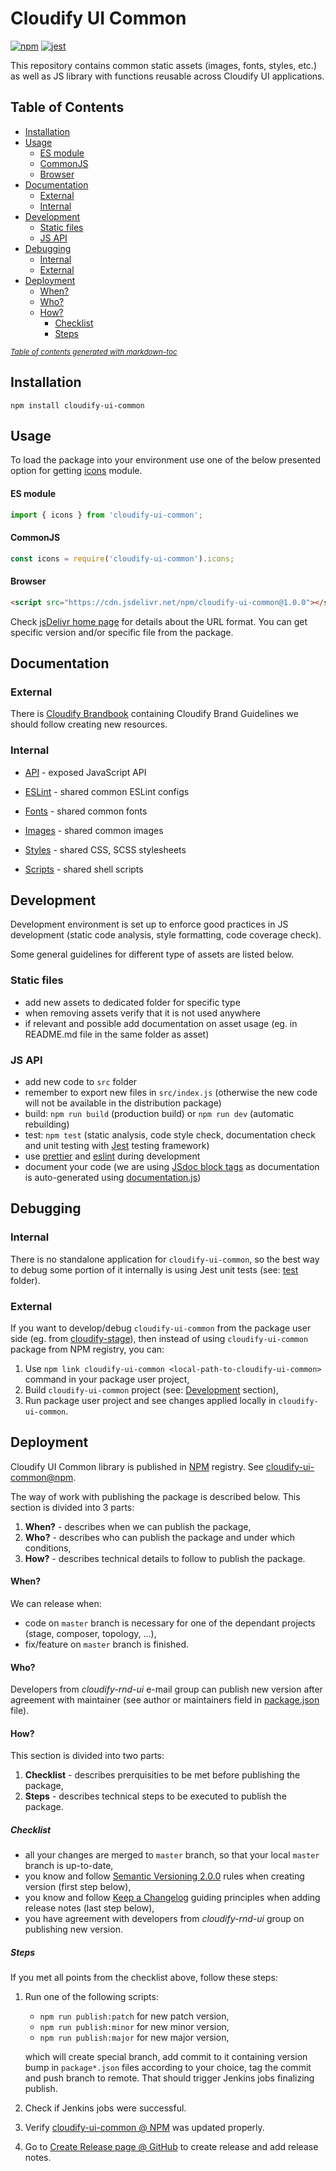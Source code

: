 # Cloudify UI Common

[![npm](https://img.shields.io/npm/v/cloudify-ui-common.svg?style=flat)](https://www.npmjs.com/package/cloudify-ui-common)
[![jest](https://img.shields.io/badge/tested_with-jest-99424f.svg)](https://github.com/facebook/jest)

This repository contains common static assets (images, fonts, styles, etc.) as well as JS library with functions reusable across Cloudify UI applications.

## Table of Contents

  * [Installation](#installation)
  * [Usage](#usage)
      - [ES module](#es-module)
      - [CommonJS](#commonjs)
      - [Browser](#browser)
  * [Documentation](#documentation)
    + [External](#external)
    + [Internal](#internal)
  * [Development](#development)
    + [Static files](#static-files)
    + [JS API](#js-api)
  * [Debugging](#debugging)
    + [Internal](#internal-1)
    + [External](#external-1)
  * [Deployment](#deployment)
      - [When?](#when-)
      - [Who?](#who-)
      - [How?](#how-)
        * [Checklist](#checklist)
        * [Steps](#steps)

<small><i><a href='http://ecotrust-canada.github.io/markdown-toc/'>Table of contents generated with markdown-toc</a></i></small>

## Installation

```npm
npm install cloudify-ui-common
```


## Usage

To load the package into your environment use one of the below presented option for getting [icons](./src/icons.js) module. 

#### ES module

```javascript
import { icons } from 'cloudify-ui-common';
```

#### CommonJS

```javascript
const icons = require('cloudify-ui-common').icons;
```

#### Browser

```html
<script src="https://cdn.jsdelivr.net/npm/cloudify-ui-common@1.0.0"></script>
```

Check [jsDelivr home page](https://www.jsdelivr.com/) for details about the URL format. You can get specific version and/or specific file from the package.


## Documentation

### External

There is [Cloudify Brandbook](https://drive.google.com/file/d/1KimyHFey_AoK2nKopRoo_CK-emZs7Pr_/view) containing Cloudify Brand Guidelines we should follow creating new resources.

### Internal

* [API](./src/README.md) - exposed JavaScript API 

* [ESLint](./eslint/README.md) - shared common ESLint configs
* [Fonts](./fonts/README.md) - shared common fonts
* [Images](./images/README.md) - shared common images 
* [Styles](./styles/README.md) - shared CSS, SCSS stylesheets
* [Scripts](./scripts/README.md) - shared shell scripts


## Development

Development environment is set up to enforce good practices in JS development (static code analysis, style formatting, code coverage check). 

Some general guidelines for different type of assets are listed below. 

### Static files

- add new assets to dedicated folder for specific type 
- when removing assets verify that it is not used anywhere
- if relevant and possible add documentation on asset usage (eg. in README.md file in the same folder as asset)

### JS API

- add new code to `src` folder
- remember to export new files in `src/index.js` (otherwise the new code will not be available in the distribution package)
- build: `npm run build` (production build) or `npm run dev` (automatic rebuilding)
- test: `npm test` (static analysis, code style check, documentation check and unit testing with [Jest](https://jestjs.io/en/) testing framework) 
- use [prettier](https://prettier.io/) and [eslint](https://eslint.org/) during development
- document your code (we are using [JSdoc block tags](https://jsdoc.app/#block-tags) as documentation is auto-generated using [documentation.js](http://documentation.js.org))


## Debugging

### Internal

There is no standalone application for `cloudify-ui-common`, so the best way to debug some portion of it internally is using Jest unit tests (see: [test](./test) folder).

### External

If you want to develop/debug `cloudify-ui-common` from the package user side (eg. from [cloudify-stage](https://github.com/cloudify-cosmo/cloudify-stage)), then instead of using `cloudify-ui-common` package from NPM registry, you can:
 1. Use `npm link cloudify-ui-common <local-path-to-cloudify-ui-common>` command in your package user project,
 1. Build `cloudify-ui-common` project (see: [Development](#development) section), 
 1. Run package user project and see changes applied locally in `cloudify-ui-common`.   


## Deployment

Cloudify UI Common library is published in [NPM](https://www.npmjs.com) registry. See [cloudify-ui-common@npm](https://www.npmjs.com/package/cloudify-ui-common).

The way of work with publishing the package is described below. This section is divided into 3 parts:
1. **When?** - describes when we can publish the package,
1. **Who?** - describes who can publish the package and under which conditions,
1. **How?** - describes technical details to follow to publish the package. 

#### When?

We can release when:
- code on `master` branch is necessary for one of the dependant projects (stage, composer, topology, ...),
- fix/feature on `master` branch is finished.
 
#### Who?

Developers from _cloudify-rnd-ui_ e-mail group can publish new version after agreement with maintainer 
(see author or maintainers field in [package.json](./package.json) file).

#### How?

This section is divided into two parts:
1. **Checklist** - describes prerquisities to be met before publishing the package,
1. **Steps** - describes technical steps to be executed to publish the package.

##### Checklist

* all your changes are merged to `master` branch, so that your local `master` branch is up-to-date,
* you know and follow [Semantic Versioning 2.0.0](https://semver.org/#summary) rules when creating version (first step below),
* you know and follow [Keep a Changelog](https://keepachangelog.com/en/1.1.0/#how) guiding principles when adding release notes (last step below),
* you have agreement with developers from _cloudify-rnd-ui_ group on publishing new version.

##### Steps

If you met all points from the checklist above, follow these steps:

1. Run one of the following scripts:  
   
   * `npm run publish:patch` for new patch version,
   * `npm run publish:minor` for new minor version,
   * `npm run publish:major` for new major version,

   which will create special branch, add commit to it containing version bump in `package*.json` files according to your choice, tag the commit and push branch to remote. That should trigger Jenkins jobs finalizing publish.

1. Check if Jenkins jobs were successful.

1. Verify [cloudify-ui-common @ NPM](https://www.npmjs.com/package/cloudify-ui-common) was updated properly.

1. Go to [Create Release page @ GitHub](https://github.com/cloudify-cosmo/cloudify-ui-common/releases/new) to create release and add release notes.
